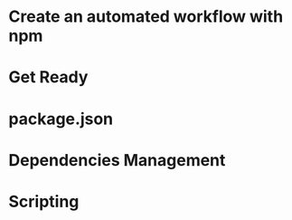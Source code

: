 Create an automated workflow with npm
===

# Get Ready

# package.json

# Dependencies Management

# Scripting

